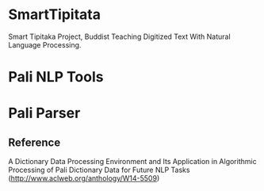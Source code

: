 # SmartTipitata
Smart Tipitaka Project, Buddist Teaching Digitized Text With Natural Language Processing. 

# Pali NLP Tools

# Pali Parser

## Reference

A Dictionary Data Processing Environment and Its Application in
Algorithmic Processing of Pali Dictionary Data for Future NLP Tasks (http://www.aclweb.org/anthology/W14-5509)
